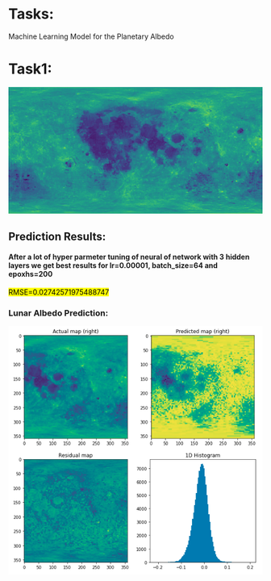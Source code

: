# Tasks:
Machine Learning Model for the Planetary Albedo 

# Task1:

![Lunar](images/Lunar_Albedo/complete_albedo.png)

## Prediction Results:

#### After a lot of hyper parmeter tuning of neural of network with 3 hidden layers we get best results for lr=0.00001, batch_size=64 and  epoxhs=200
<mark>RMSE=0.02742571975488747</mark>

### Lunar Albedo Prediction:

![Lunar](images/Lunar_Albedo/results.png)
